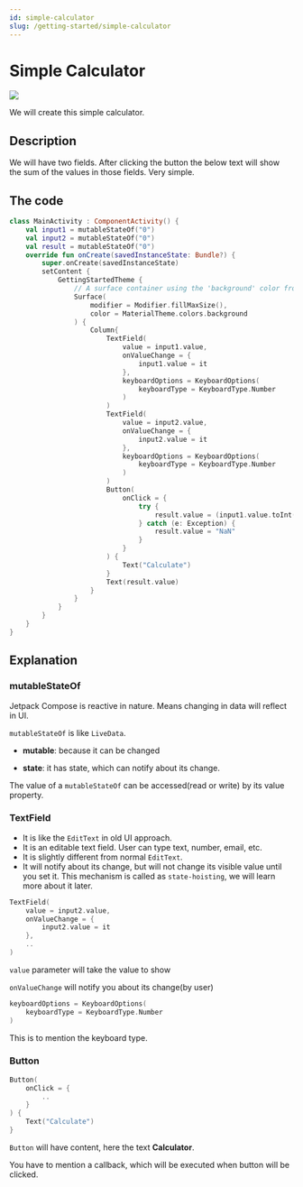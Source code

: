```yaml
---
id: simple-calculator
slug: /getting-started/simple-calculator
---
```


# Simple Calculator

![](/img/simple-calculator-ui.png)

We will create this simple calculator.

## Description

We will have two fields. After clicking the button the below text will show the sum of the values in those fields. Very simple.

## The code

```kotlin
class MainActivity : ComponentActivity() {
    val input1 = mutableStateOf("0")
    val input2 = mutableStateOf("0")
    val result = mutableStateOf("0")
    override fun onCreate(savedInstanceState: Bundle?) {
        super.onCreate(savedInstanceState)
        setContent {
            GettingStartedTheme {
                // A surface container using the 'background' color from the theme
                Surface(
                    modifier = Modifier.fillMaxSize(),
                    color = MaterialTheme.colors.background
                ) {
                    Column{
                        TextField(
                            value = input1.value,
                            onValueChange = {
                                input1.value = it
                            },
                            keyboardOptions = KeyboardOptions(
                                keyboardType = KeyboardType.Number
                            )
                        )
                        TextField(
                            value = input2.value,
                            onValueChange = {
                                input2.value = it
                            },
                            keyboardOptions = KeyboardOptions(
                                keyboardType = KeyboardType.Number
                            )
                        )
                        Button(
                            onClick = {
                                try {
                                    result.value = (input1.value.toInt() + input2.value.toInt()).toString()
                                } catch (e: Exception) {
                                    result.value = "NaN"
                                }
                            }
                        ) {
                            Text("Calculate")
                        }
                        Text(result.value)
                    }
                }
            }
        }
    }
}
```

## Explanation

### mutableStateOf

Jetpack Compose is reactive in nature. Means changing in data will reflect in UI.

`mutableStateOf` is like `LiveData`.

* **mutable**: because it can be changed

* **state**: it has state, which can notify about its change.

The value of a `mutableStateOf` can be accessed(read or write) by its value property.

### TextField

* It is like the `EditText` in old UI approach.
* It is an editable text field. User can type text, number, email, etc.
* It is slightly different from normal `EditText`.
* It will notify about its change, but will not change its visible value until you set it. This mechanism is called as `state-hoisting`, we will learn more about it later.

```kotlin
TextField(
    value = input2.value,
    onValueChange = {
        input2.value = it
    },
    ..
)
```

`value` parameter will take the value to show

`onValueChange` will notify you about its change(by user)

```kotlin
keyboardOptions = KeyboardOptions(
    keyboardType = KeyboardType.Number
)
```

This is to mention the keyboard type.

### Button

```kotlin
Button(
    onClick = {
        ..
    }
) {
    Text("Calculate")
}
```

`Button` will have content, here the text **Calculator**.

You have to mention a callback, which will be executed when button will be clicked.

